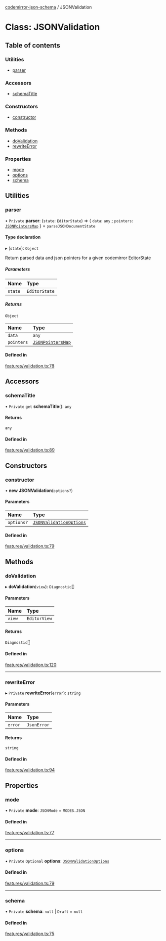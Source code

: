 [codemirror-json-schema](../README.md) / JSONValidation

# Class: JSONValidation

## Table of contents

### Utilities

- [parser](JSONValidation.md#parser)

### Accessors

- [schemaTitle](JSONValidation.md#schematitle)

### Constructors

- [constructor](JSONValidation.md#constructor)

### Methods

- [doValidation](JSONValidation.md#dovalidation)
- [rewriteError](JSONValidation.md#rewriteerror)

### Properties

- [mode](JSONValidation.md#mode)
- [options](JSONValidation.md#options)
- [schema](JSONValidation.md#schema)

## Utilities

### parser

• `Private` **parser**: (`state`: `EditorState`) => \{ `data`: `any` ; `pointers`: [`JSONPointersMap`](../README.md#jsonpointersmap) } = `parseJSONDocumentState`

#### Type declaration

▸ (`state`): `Object`

Return parsed data and json pointers for a given codemirror EditorState

##### Parameters

| Name    | Type          |
| :------ | :------------ |
| `state` | `EditorState` |

##### Returns

`Object`

| Name       | Type                                              |
| :--------- | :------------------------------------------------ |
| `data`     | `any`                                             |
| `pointers` | [`JSONPointersMap`](../README.md#jsonpointersmap) |

#### Defined in

[features/validation.ts:78](https://github.com/jsonnext/codemirror-json-schema/blob/c8d2594/src/features/validation.ts#L78)

## Accessors

### schemaTitle

• `Private` `get` **schemaTitle**(): `any`

#### Returns

`any`

#### Defined in

[features/validation.ts:89](https://github.com/jsonnext/codemirror-json-schema/blob/c8d2594/src/features/validation.ts#L89)

## Constructors

### constructor

• **new JSONValidation**(`options?`)

#### Parameters

| Name       | Type                                                              |
| :--------- | :---------------------------------------------------------------- |
| `options?` | [`JSONValidationOptions`](../interfaces/JSONValidationOptions.md) |

#### Defined in

[features/validation.ts:79](https://github.com/jsonnext/codemirror-json-schema/blob/c8d2594/src/features/validation.ts#L79)

## Methods

### doValidation

▸ **doValidation**(`view`): `Diagnostic`[]

#### Parameters

| Name   | Type         |
| :----- | :----------- |
| `view` | `EditorView` |

#### Returns

`Diagnostic`[]

#### Defined in

[features/validation.ts:120](https://github.com/jsonnext/codemirror-json-schema/blob/c8d2594/src/features/validation.ts#L120)

---

### rewriteError

▸ `Private` **rewriteError**(`error`): `string`

#### Parameters

| Name    | Type        |
| :------ | :---------- |
| `error` | `JsonError` |

#### Returns

`string`

#### Defined in

[features/validation.ts:94](https://github.com/jsonnext/codemirror-json-schema/blob/c8d2594/src/features/validation.ts#L94)

## Properties

### mode

• `Private` **mode**: `JSONMode` = `MODES.JSON`

#### Defined in

[features/validation.ts:77](https://github.com/jsonnext/codemirror-json-schema/blob/c8d2594/src/features/validation.ts#L77)

---

### options

• `Private` `Optional` **options**: [`JSONValidationOptions`](../interfaces/JSONValidationOptions.md)

#### Defined in

[features/validation.ts:79](https://github.com/jsonnext/codemirror-json-schema/blob/c8d2594/src/features/validation.ts#L79)

---

### schema

• `Private` **schema**: `null` \| `Draft` = `null`

#### Defined in

[features/validation.ts:75](https://github.com/jsonnext/codemirror-json-schema/blob/c8d2594/src/features/validation.ts#L75)
